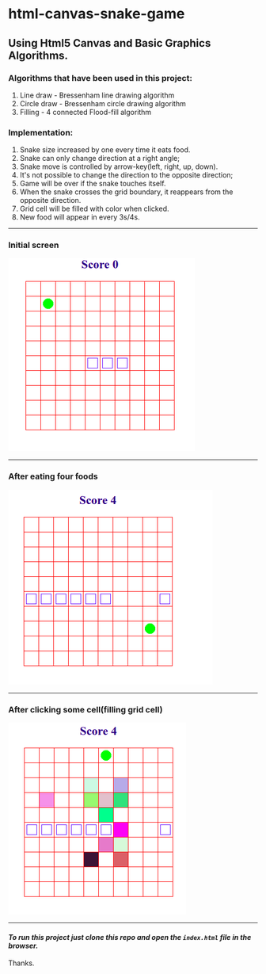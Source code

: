# html-canvas-snake-game

## Using Html5 Canvas and Basic Graphics Algorithms.

### Algorithms that have been used in this project:
1. Line draw - Bressenham line drawing algorithm
2. Circle draw - Bressenham circle drawing algorithm
3. Filling - 4 connected Flood-fill algorithm

### Implementation:
1. Snake size increased by one every time it eats food.
2. Snake can only change direction at a right angle;
3. Snake move is controlled by arrow-key(left, right, up, down).
4. It's not possible to change the direction to the opposite direction;
5. Game will be over if the snake touches itself.
6. When the snake crosses the grid boundary, it reappears from the opposite direction.
7. Grid cell will be filled with color when clicked.
8. New food will appear in every 3s/4s.


--------------------------------
### Initial screen
![Initial screen](https://github.com/sadekujjaman/snake-game/blob/main/image/initial.png)

--------------------------------
### After eating four foods
![After eating four foods](https://github.com/sadekujjaman/snake-game/blob/main/image/after-4-food.png)

--------------------------------
### After clicking some cell(filling grid cell)
![color-cell](https://github.com/sadekujjaman/snake-game/blob/main/image/after-clicking-cell.png)

-------------------------------

#### <em>To run this project just clone this repo and open the `index.html` file in the browser.</em>

Thanks.
